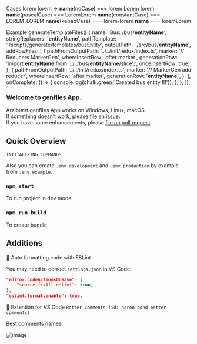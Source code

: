 
Cases
lorem lorem =>
__name__(noCase) === lorem Lorem lorem
__name__(pascalCase) === LoremLorem
__name__(constantCase) === LOREM_LOREM
__name__(kebabCase) === lorem-lorem
__name__ === loremLorem

Example
generateTemplateFiles([
    {
        name:            'Bus: /bus/__entityName__',
        stringReplacers: '__entityName__',
        pathTemplate:    './scripts/generate/templates/busEntity',
        outputPath:      './src/bus/__entityName__',
        addRowFiles:     [
            {
                pathFromOutputPath: '../../init/redux/index.ts',
                marker:             '// Reducers MarkerGen',
                whereInsertRow:     'after marker',
                generationRow:      'import __entityName__ from \'../../bus/__entityName__/slice\';',
                onceInsertRow:      true,
            },
            {
                pathFromOutputPath: '../../init/redux/index.ts',
                marker:             '// MarkerGen add reducer',
                whereInsertRow:     'after marker',
                generationRow:      '__entityName__,',
            },
        ],
        onComplete: () => {
            console.log(chalk.green('Created bus entity !!!'));
        },
    },
]);


### Welcome to genfiles App.

Arziburst genfiles App works on Windows, Linux, macOS.<br>
If something doesn’t work, please [file an issue](https://github.com/Belartale/burst-generate-files/issues/new).<br>
If you have some enhancements, please [file an pull request](https://github.com/Belartale/burst-generate-files/compare).<br>

## Quick Overview

```
INITIALIZING COMMANDS
```

Also you can create `.env.development` and `.env.production` by example from `.env.example`.

### `npm start`
To run project in dev mode

### `npm run build`
To create bundle

## Additions
📍 Auto formatting code with ESLint

You may need to correct `settings.json` in VS Code
```json
"editor.codeActionsOnSave": {
    "source.fixAll.eslint": true,
},
"eslint.format.enable": true,
```

📍 Extention for VS Code `Better Comments (id: aaron-bond.better-comments)`

Best comments names:

![image](https://user-images.githubusercontent.com/53538417/139050274-e7f87f9e-7d8c-4b9c-8ac2-8f65837850c2.png)
